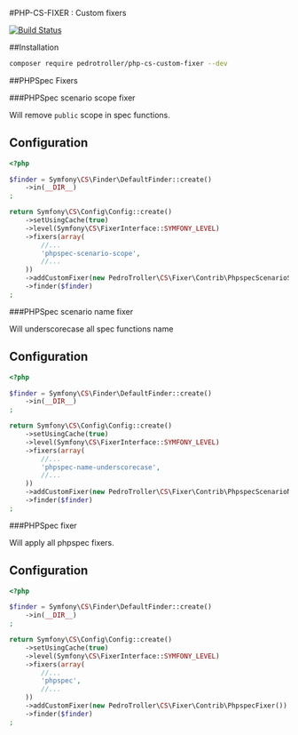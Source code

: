 #PHP-CS-FIXER : Custom fixers

[![Build Status](https://travis-ci.org/PedroTroller/PhpCSFixer-Custom-Fixers.svg?branch=master)](https://travis-ci.org/PedroTroller/PhpCSFixer-Custom-Fixers)



##Installation

```bash
composer require pedrotroller/php-cs-custom-fixer --dev
```

##PHPSpec Fixers

###PHPSpec scenario scope fixer

Will remove `public` scope in spec functions.

Configuration
-------------
```php
<?php

$finder = Symfony\CS\Finder\DefaultFinder::create()
    ->in(__DIR__)
;

return Symfony\CS\Config\Config::create()
    ->setUsingCache(true)
    ->level(Symfony\CS\FixerInterface::SYMFONY_LEVEL)
    ->fixers(array(
        //...
        'phpspec-scenario-scope',
        //...
    ))
    ->addCustomFixer(new PedroTroller\CS\Fixer\Contrib\PhpspecScenarioScopeFixer())
    ->finder($finder)
;
```
###PHPSpec scenario name fixer

Will underscorecase all spec functions name

Configuration
-------------
```php
<?php

$finder = Symfony\CS\Finder\DefaultFinder::create()
    ->in(__DIR__)
;

return Symfony\CS\Config\Config::create()
    ->setUsingCache(true)
    ->level(Symfony\CS\FixerInterface::SYMFONY_LEVEL)
    ->fixers(array(
        //...
        'phpspec-name-underscorecase',
        //...
    ))
    ->addCustomFixer(new PedroTroller\CS\Fixer\Contrib\PhpspecScenarioNameUnderscorecaseFixer())
    ->finder($finder)
;
```

###PHPSpec fixer

Will apply all phpspec fixers.

Configuration
-------------
```php
<?php

$finder = Symfony\CS\Finder\DefaultFinder::create()
    ->in(__DIR__)
;

return Symfony\CS\Config\Config::create()
    ->setUsingCache(true)
    ->level(Symfony\CS\FixerInterface::SYMFONY_LEVEL)
    ->fixers(array(
        //...
        'phpspec',
        //...
    ))
    ->addCustomFixer(new PedroTroller\CS\Fixer\Contrib\PhpspecFixer())
    ->finder($finder)
;
```
